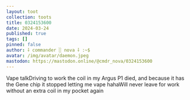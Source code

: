 ```yaml
---
layout: toot
collection: toots
title: 0324153600
date: 2024-03-24
published: true
tags: []
pinned: false
author: ⸸ commander ░ nova ⸸ :~$
avatar: /img/avatar/daemon.jpeg
mastodon: https://mastodon.online/@cmdr_nova/0324153600
---
```


Vape talkDriving to work the coil in my Argus P1 died, and because it has the Gene chip it stopped letting me vape hahaWill never leave for work without an extra coil in my pocket again
